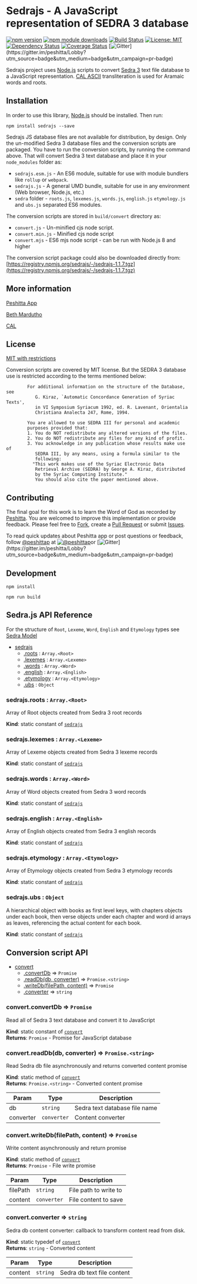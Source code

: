 # Sedrajs - A JavaScript representation of SEDRA 3 database

[![npm version](https://badge.fury.io/js/sedrajs.svg)](https://badge.fury.io/js/sedrajs)
[![npm module downloads](http://img.shields.io/npm/dt/sedrajs.svg)](https://www.npmjs.org/package/sedrajs)
[![Build Status](https://travis-ci.org/peshitta/sedrajs.svg?branch=master)](https://travis-ci.org/peshitta/sedrajs)
[![License: MIT](https://img.shields.io/badge/License-MIT-yellow.svg)](https://github.com/peshitta/sedrajs/blob/master/LICENSE)
[![Dependency Status](https://david-dm.org/peshitta/sedrajs.svg)](https://david-dm.org/peshitta/sedrajs)
[![Coverage Status](https://coveralls.io/repos/github/peshitta/sedrajs/badge.svg?branch=master)](https://coveralls.io/github/peshitta/sedrajs?branch=master)
[![Gitter](https://badges.gitter.im/peshitta/peshitta.svg "Join the chat at https://gitter.im/peshitta/Lobby")](https://gitter.im/peshitta/Lobby?utm_source=badge&utm_medium=badge&utm_campaign=pr-badge)

Sedrajs project uses [Node.js](https://nodejs.org/) scripts to convert
[Sedra 3](https://sedra.bethmardutho.org/about/resources) text file database
to a JavaScript representation.
[CAL ASCII](http://cal1.cn.huc.edu/searching/fullbrowser.html) transliteration
is used for Aramaic words and roots.

## Installation

In order to use this library, [Node.js](https://nodejs.org) should be installed. 
Then run:
```
npm install sedrajs --save
```

Sedrajs JS database files are not available for distribution, by design.
Only the un-modified Sedra 3 database files and the conversion scripts are
packaged. You have to run the conversion scripts, by running the command above.
That will convert Sedra 3 text database and place it in your `node_modules`
folder as:
* `sedrajs.esm.js` - An ES6 module, suitable for use with module bundlers like
`rollup` or `webpack`.
* `sedrajs.js` - A general UMD bundle, suitable for use in any environment
(Web browser, Node.js, etc.)
* `sedra` folder - `roots.js`, `lexemes.js`, `words.js`, `english.js`
`etymology.js` and `ubs.js` separated ES6 modules.

The conversion scripts are stored in `build/convert` directory as:
* `convert.js` - Un-minified cjs node script.
* `convert.min.js` - Minified cjs node script
* `convert.mjs` - ES6 mjs node script - can be run with Node.js 8 and higher

The conversion script package could also be downloaded directly from:
[https://registry.npmjs.org/sedrajs/-/sedrajs-1.1.7.tgz](https://registry.npmjs.org/sedrajs/-/sedrajs-1.1.7.tgz)

## More information

[Peshitta App](https://peshitta.github.io)

[Beth Mardutho](https://sedra.bethmardutho.org/about/fonts)

[CAL](http://cal1.cn.huc.edu/searching/fullbrowser.html)

## License

[MIT with restrictions](https://github.com/peshitta/sedrajs/blob/master/LICENSE)

Conversion scripts are covered by MIT license. But the SEDRA 3 database use is
restricted according to the terms mentioned below:
```
        For additional information on the structure of the Database, see
           G. Kiraz, `Automatic Concordance Generation of Syriac Texts',
           in VI Symposium Syriacum 1992, ed. R. Lavenant, Orientalia
           Christiana Analecta 247, Rome, 1994.

        You are allowed to use SEDRA III for personal and academic
        purposes provided that:
        1. You do NOT redistribute any altered versions of the files.
        2. You do NOT redistribute any files for any kind of profit.
        3. You acknowledge in any publication whose results make use of
           SEDRA III, by any means, using a formula similar to the
           following:
          "This work makes use of the Syriac Electronic Data
           Retrieval Archive (SEDRA) by George A. Kiraz, distributed
           by the Syriac Computing Institute."
           You should also cite the paper mentioned above.
```

## Contributing

The final goal for this work is to learn the Word of God as recorded by
[Peshitta](https://en.wikipedia.org/wiki/Peshitta).
You are welcomed to improve this implementation or provide feedback. Please
feel free to [Fork](https://help.github.com/articles/fork-a-repo/), create a
[Pull Request](https://help.github.com/articles/about-pull-requests/) or
submit [Issues](https://github.com/peshitta/sedrajs/issues).

To read quick updates about Peshitta app or post questions or feedback, follow
[@peshittap](https://www.twitter.com/peshittap)
at [![@peshittap](http://i.imgur.com/wWzX9uB.png "@peshittap")](https://www.twitter.com/peshittap)or
[![Gitter](https://badges.gitter.im/peshitta/peshitta.svg "Join the chat at https://gitter.im/peshitta/Lobby")](https://gitter.im/peshitta/Lobby?utm_source=badge&utm_medium=badge&utm_campaign=pr-badge)

## Development

```
npm install
```
```
npm run build
```

## Sedra.js API Reference

For the structure of `Root`, `Lexeme`, `Word`, `English` and `Etymology` types
see [Sedra Model](https://github.com/peshitta/sedra-model/blob/master/README.md)


* [sedrajs](#module_sedrajs)
    * [.roots](#module_sedrajs.roots) : <code>Array.&lt;Root&gt;</code>
    * [.lexemes](#module_sedrajs.lexemes) : <code>Array.&lt;Lexeme&gt;</code>
    * [.words](#module_sedrajs.words) : <code>Array.&lt;Word&gt;</code>
    * [.english](#module_sedrajs.english) : <code>Array.&lt;English&gt;</code>
    * [.etymology](#module_sedrajs.etymology) : <code>Array.&lt;Etymology&gt;</code>
    * [.ubs](#module_sedrajs.ubs) : <code>Object</code>

<a name="module_sedrajs.roots"></a>

### sedrajs.roots : <code>Array.&lt;Root&gt;</code>
Array of Root objects created from Sedra 3 root records

**Kind**: static constant of [<code>sedrajs</code>](#module_sedrajs)  
<a name="module_sedrajs.lexemes"></a>

### sedrajs.lexemes : <code>Array.&lt;Lexeme&gt;</code>
Array of Lexeme objects created from Sedra 3 lexeme records

**Kind**: static constant of [<code>sedrajs</code>](#module_sedrajs)  
<a name="module_sedrajs.words"></a>

### sedrajs.words : <code>Array.&lt;Word&gt;</code>
Array of Word objects created from Sedra 3 word records

**Kind**: static constant of [<code>sedrajs</code>](#module_sedrajs)  
<a name="module_sedrajs.english"></a>

### sedrajs.english : <code>Array.&lt;English&gt;</code>
Array of English objects created from Sedra 3 english records

**Kind**: static constant of [<code>sedrajs</code>](#module_sedrajs)  
<a name="module_sedrajs.etymology"></a>

### sedrajs.etymology : <code>Array.&lt;Etymology&gt;</code>
Array of Etymology objects created from Sedra 3 etymology records

**Kind**: static constant of [<code>sedrajs</code>](#module_sedrajs)  
<a name="module_sedrajs.ubs"></a>

### sedrajs.ubs : <code>Object</code>
A hierarchical object with books as first level keys, with chapters objects
under each book, then verse objects under each chapter and word id arrays as
leaves, referencing the actual content for each book.

**Kind**: static constant of [<code>sedrajs</code>](#module_sedrajs)  

## Conversion script API

* [convert](#module_convert)
    * [.convertDb](#module_convert.convertDb) ⇒ <code>Promise</code>
    * [.readDb(db, converter)](#module_convert.readDb) ⇒ <code>Promise.&lt;string&gt;</code>
    * [.writeDb(filePath, content)](#module_convert.writeDb) ⇒ <code>Promise</code>
    * [.converter](#module_convert.converter) ⇒ <code>string</code>

<a name="module_convert.convertDb"></a>

### convert.convertDb ⇒ <code>Promise</code>
Read all of Sedra 3 text database and convert it to JavaScript

**Kind**: static constant of [<code>convert</code>](#module_convert)  
**Returns**: <code>Promise</code> - Promise for JavaScript database  
<a name="module_convert.readDb"></a>

### convert.readDb(db, converter) ⇒ <code>Promise.&lt;string&gt;</code>
Read Sedra db file asynchronously and returns converted content promise

**Kind**: static method of [<code>convert</code>](#module_convert)  
**Returns**: <code>Promise.&lt;string&gt;</code> - Converted content promise  

| Param | Type | Description |
| --- | --- | --- |
| db | <code>string</code> | Sedra text database file name |
| converter | <code>converter</code> | Content converter |

<a name="module_convert.writeDb"></a>

### convert.writeDb(filePath, content) ⇒ <code>Promise</code>
Write content asynchronously and return promise

**Kind**: static method of [<code>convert</code>](#module_convert)  
**Returns**: <code>Promise</code> - File write promise  

| Param | Type | Description |
| --- | --- | --- |
| filePath | <code>string</code> | File path to write to |
| content | <code>converter</code> | File content to save |

<a name="module_convert.converter"></a>

### convert.converter ⇒ <code>string</code>
Sedra db content converter: callback to transform content read from disk.

**Kind**: static typedef of [<code>convert</code>](#module_convert)  
**Returns**: <code>string</code> - Converted content  

| Param | Type | Description |
| --- | --- | --- |
| content | <code>string</code> | Sedra db text file content |

